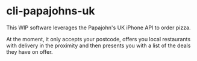# cli-papajohns-uk

This WIP software leverages the Papajohn's UK iPhone API to order pizza.

At the moment, it only accepts your postcode, offers you local restaurants with delivery in the proximity and then presents 
you with a list of the deals they have on offer.  